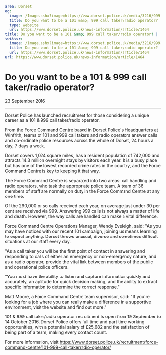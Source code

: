 ```yaml
area: Dorset
og:
  image: /Image.ashx?image=https://www.dorset.police.uk/media/3216/999-1.jpg&amp;amp;width=150
  title: Do you want to be a 101 &amp; 999 call taker/radio operator?
  type: website
  url: https://www.dorset.police.uk/news-information/article/1464
title: Do you want to be a 101 &amp; 999 call taker/radio operator? |
twitter:
  image: /Image.ashx?image=https://www.dorset.police.uk/media/3216/999-1.jpg&amp;amp;width=150
  title: Do you want to be a 101 &amp; 999 call taker/radio operator?
  url: https://www.dorset.police.uk/news-information/article/1464
url: https://www.dorset.police.uk/news-information/article/1464
```

# Do you want to be a 101 & 999 call taker/radio operator?

23 September 2016

* * *

Dorset Police has launched recruitment for those considering a unique career as a 101 & 999 call taker/radio operator.

From the Force Command Centre based in Dorset Police's Headquarters at Winfrith, teams of 101 and 999 call takers and radio operators answer calls and co-ordinate police resources across the whole of Dorset, 24 hours a day, 7 days a week.

Dorset covers 1,024 square miles, has a resident population of 742,000 and attracts 14.3 million overnight stays by visitors each year. It is a busy place but has one of the lowest recorded crime rates in the country, and the Force Command Centre is key to keeping it that way.

The Force Command Centre is separated into two areas: call handling and radio operators, who task the appropriate police team. A team of 36 members of staff are normally on duty in the Force Command Centre at any one time.

Of the 290,000 or so calls received each year, on average just under 30 per cent are received via 999. Answering 999 calls is not always a matter of life and death. However, the way calls are handled can make a vital difference.

Force Command Centre Operations Manager, Wendy Eveleigh, said: "As you may have noticed with our recent 101 campaign, joining us means learning to expect anything. Dorset throws unusual, diverse and sometimes difficult situations at our staff every day.

"As a call taker you will be the first point of contact in answering and responding to calls of either an emergency or non-emergency nature, and as a radio operator, provide the vital link between members of the public and operational police officers.

"You must have the ability to listen and capture information quickly and accurately, an aptitude for quick decision making, and the ability to extract specific information to determine the correct response."

Matt Moore, a Force Command Centre team supervisor, said: "If you're looking for a job where you can really make a difference in a supportive environment, visit the website and find out more."

101 & 999 call taker/radio operator recruitment is open from 19 September to 14 October 2016. Dorset Police offers full time and part time working opportunities, with a potential salary of £25,682 and the satisfaction of being part of a team, making every contact count.

For more information, visit https://www.dorset.police.uk/recruitment/force-command-centre/101-999-call-takerradio-operator/
